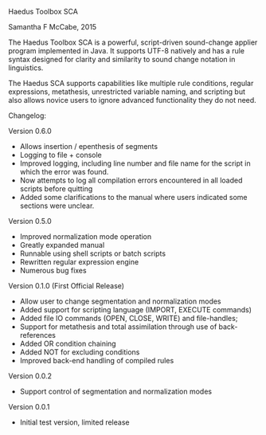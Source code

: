 Haedus Toolbox SCA

Samantha F McCabe, 2015

The Haedus Toolbox SCA is a powerful, script-driven sound-change applier program implemented in Java. It supports UTF-8 natively and has a rule syntax designed for clarity and similarity to sound change notation in linguistics.

The Haedus SCA supports capabilities like multiple rule conditions, regular expressions, metathesis, unrestricted variable naming, and scripting but also allows novice users to ignore advanced functionality they do not need.

Changelog:

Version 0.6.0
* Allows insertion / epenthesis of segments
* Logging to file + console
* Improved logging, including line number and file name for the script in which the error was found.
* Now attempts to log all compilation errors encountered in all loaded scripts before quitting
* Added some clarifications to the manual where users indicated some sections were unclear.

Version 0.5.0
* Improved normalization mode operation
* Greatly expanded manual
* Runnable using shell scripts or batch scripts
* Rewritten regular expression engine
* Numerous bug fixes

Version 0.1.0 (First Official Release)
* Allow user to change segmentation and normalization modes
* Added support for scripting language (IMPORT, EXECUTE commands)
* Added file IO commands (OPEN, CLOSE, WRITE) and file-handles;
* Support for metathesis and total assimilation through use of back-references
* Added OR condition chaining
* Added NOT for excluding conditions
* Improved back-end handling of compiled rules

Version 0.0.2
* Support control of segmentation and normalization modes

Version 0.0.1
* Initial test version, limited release
